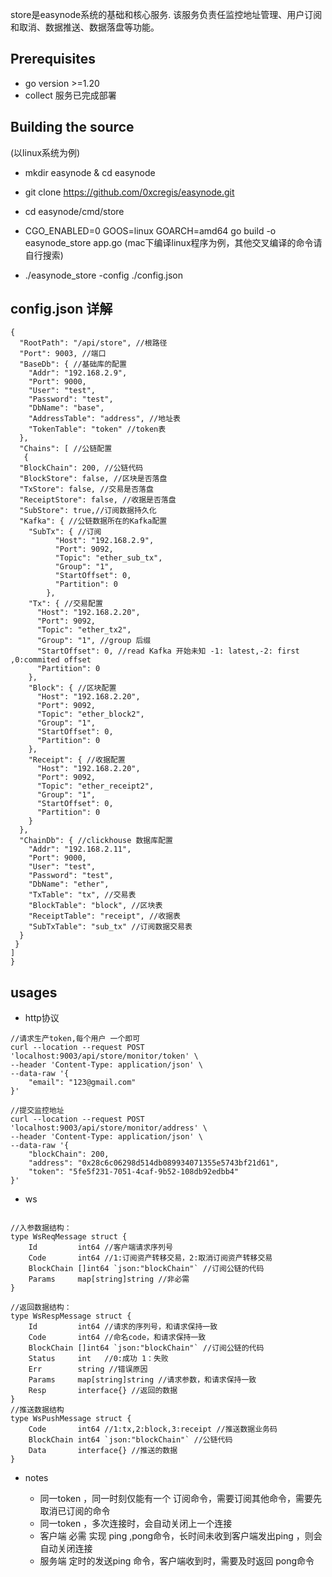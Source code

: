 store是easynode系统的基础和核心服务. 该服务负责任监控地址管理、用户订阅和取消、数据推送、数据落盘等功能。

## Prerequisites

- go version >=1.20
- collect 服务已完成部署

## Building the source

(以linux系统为例)

- mkdir easynode & cd easynode
- git clone https://github.com/0xcregis/easynode.git
- cd easynode/cmd/store
- CGO_ENABLED=0 GOOS=linux GOARCH=amd64 go build -o easynode_store app.go
  (mac下编译linux程序为例，其他交叉编译的命令请自行搜索)

- ./easynode_store -config ./config.json

## config.json 详解

``````
{
  "RootPath": "/api/store", //根路径
  "Port": 9003, //端口
  "BaseDb": { //基础库的配置
    "Addr": "192.168.2.9",
    "Port": 9000,
    "User": "test",
    "Password": "test",
    "DbName": "base",
    "AddressTable": "address", //地址表
    "TokenTable": "token" //token表
  },
  "Chains": [ //公链配置
   {
  "BlockChain": 200, //公链代码
  "BlockStore": false, //区块是否落盘
  "TxStore": false, //交易是否落盘
  "ReceiptStore": false, //收据是否落盘
  "SubStore": true,//订阅数据持久化
  "Kafka": { //公链数据所在的Kafka配置
    "SubTx": { //订阅
          "Host": "192.168.2.9",
          "Port": 9092,
          "Topic": "ether_sub_tx",
          "Group": "1",
          "StartOffset": 0,
          "Partition": 0
        },
    "Tx": { //交易配置
      "Host": "192.168.2.20",
      "Port": 9092,
      "Topic": "ether_tx2",
      "Group": "1", //group 后缀
      "StartOffset": 0, //read Kafka 开始未知 -1: latest,-2: first ,0:commited offset
      "Partition": 0
    },
    "Block": { //区块配置
      "Host": "192.168.2.20",
      "Port": 9092,
      "Topic": "ether_block2",
      "Group": "1",
      "StartOffset": 0,
      "Partition": 0
    },
    "Receipt": { //收据配置
      "Host": "192.168.2.20",
      "Port": 9092,
      "Topic": "ether_receipt2",
      "Group": "1",
      "StartOffset": 0,
      "Partition": 0
    }
  },
  "ChainDb": { //clickhouse 数据库配置
    "Addr": "192.168.2.11",
    "Port": 9000,
    "User": "test",
    "Password": "test",
    "DbName": "ether",
    "TxTable": "tx", //交易表
    "BlockTable": "block", //区块表
    "ReceiptTable": "receipt", //收据表
    "SubTxTable": "sub_tx" //订阅数据交易表
  }
 }
]
}

``````

## usages

- http协议

``````
//请求生产token,每个用户 一个即可
curl --location --request POST 'localhost:9003/api/store/monitor/token' \
--header 'Content-Type: application/json' \
--data-raw '{
    "email": "123@gmail.com"
}'

//提交监控地址
curl --location --request POST 'localhost:9003/api/store/monitor/address' \
--header 'Content-Type: application/json' \
--data-raw '{
    "blockChain": 200,
    "address": "0x28c6c06298d514db089934071355e5743bf21d61",
    "token": "5fe5f231-7051-4caf-9b52-108db92edbb4"
}'

``````

- ws

``````

//入参数据结构：
type WsReqMessage struct {
	Id         int64 //客户端请求序列号
	Code       int64 //1:订阅资产转移交易，2:取消订阅资产转移交易
	BlockChain []int64 `json:"blockChain"` //订阅公链的代码
	Params     map[string]string //非必需
}

//返回数据结构：
type WsRespMessage struct {
	Id         int64 //请求的序列号，和请求保持一致
	Code       int64 //命名code，和请求保持一致
	BlockChain []int64 `json:"blockChain"` //订阅公链的代码
	Status     int   //0:成功 1：失败
	Err        string //错误原因
	Params     map[string]string //请求参数，和请求保持一致
	Resp       interface{} //返回的数据
}
//推送数据结构
type WsPushMessage struct {
	Code       int64 //1:tx,2:block,3:receipt //推送数据业务码
	BlockChain int64 `json:"blockChain"` //公链代码
	Data       interface{} //推送的数据
}

``````

- notes

    - 同一token ，同一时刻仅能有一个 订阅命令，需要订阅其他命令，需要先取消已订阅的命令
    - 同一token ，多次连接时，会自动关闭上一个连接
    - 客户端 必需 实现 ping ,pong命令，长时间未收到客户端发出ping ，则会自动关闭连接
    - 服务端 定时的发送ping 命令，客户端收到时，需要及时返回 pong命令
